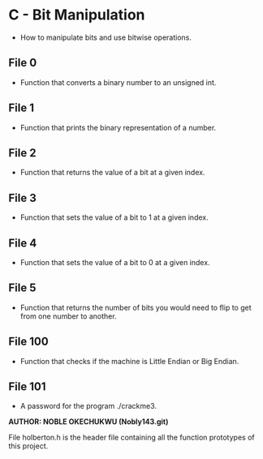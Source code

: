 # C - Bit Manipulation

* How to manipulate bits and use bitwise operations.


## File 0

* Function that converts a binary number to an unsigned int.


## File 1

* Function that prints the binary representation of a number.


## File 2

* Function that returns the value of a bit at a given index.


## File 3

* Function that sets the value of a bit to 1 at a given index.


## File 4

* Function that sets the value of a bit to 0 at a given index.


## File 5 

* Function that returns the number of bits you would need to flip to get from one number to another.


## File 100

* Function that checks if the machine is Little Endian or Big Endian.


## File 101 

* A password for the program ./crackme3.


**AUTHOR: NOBLE OKECHUKWU (Nobly143.git)**



File holberton.h is the header file containing all the function prototypes of this project.
